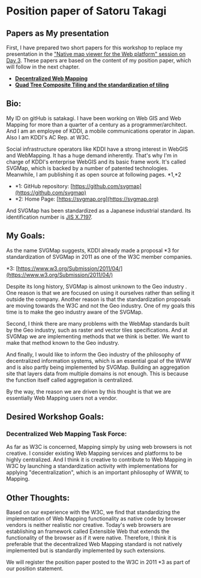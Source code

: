 # Position paper of Satoru Takagi

## Papers as My presentation
First, I have prepared two short papers for this workshop to replace my presentation in the ["Native map viewer for the Web platform" session on Day 3](https://www.w3.org/2020/maps/agenda#day-3). These papers are based on the content of my position paper, which will follow in the next chapter.


* **[Decentralized Web Mapping](https://satakagi.github.io/mapsForWebWS2020-docs/De-centralizedWebMapping.html)**
* **[Quad Tree Composite Tiling and the standardization of tiling](https://satakagi.github.io/mapsForWebWS2020-docs/QuadTreeCompositeTilingAndVectorTileStandard.html)**

## Bio:

My ID on gitHub is satakagi.
I have been working on Web GIS and Web Mapping for more than a quarter of a century as a programmer/architect. And I am an employee of KDDI, a mobile communications operator in Japan. Also I am KDDI's AC Rep. at W3C.

Social infrastructure operators like KDDI have a strong interest in WebGIS and WebMapping. It has a huge demand inherently. That's why I'm in charge of KDDI's enterprise WebGIS and its basic frame work. It's called SVGMap, which is backed by a number of patented technologies. Meanwhile, I am publishing it as open source at following pages. *1,*2

* *1: GitHub repository: [https://github.com/svgmap](https://github.com/svgmap)
* *2: Home Page: [https://svgmap.org](https://svgmap.org)

And SVGMap has been standardized as a Japanese industrial standard. Its identification number is [JIS X.7197](https://webdesk.jsa.or.jp/books/W11M0090/index/?bunsyo_id=JIS+X+7197%3A2012).


## My Goals:

As the name SVGMap suggests, KDDI already made a proposal *3 for standardization of SVGMap in 2011 as one of the W3C member companies.

*3: [https://www.w3.org/Submission/2011/04/](https://www.w3.org/Submission/2011/04/)

Despite its long history, SVGMap is almost unknown to the Geo industry .
One reason is that we are focused on using it ourselves rather than selling it outside the company. Another reason is that the standardization proposals are moving towards the W3C and not the Geo industry. One of my goals this time is to make the geo industry aware of the SVGMap.

Second, I think there are many problems with the WebMap standards built by the Geo industry, such as raster and vector tiles specifications. And at SVGMap we are implementing methods that we think is better. We want to make that method known to the Geo industry.

And finally, I would like to inform the Geo industry of the philosophy of decentralized information systems, which is an essential goal of the WWW and is also partly being implemented by SVGMap. Building an aggregation site that layers data from multiple domains is not enough. This is because the function itself called aggregation is centralized.

By the way, the reason we are driven by this thought is that we are essentially Web Mapping users not a vendor.

## Desired Workshop Goals:

### Decentralized Web Mapping Task Force:

As far as W3C is concerned, Mapping simply by using web browsers is not creative. I consider existing Web Mapping services and platforms to be highly centralized. And I think it is creative to contribute to Web Mapping in W3C by launching a standardization activity with implementations for applying "decentralization", which is an important philosophy of WWW, to Mapping.

## Other Thoughts:

Based on our experience with the W3C, we find that standardizing the implementation of Web Mapping functionality as native code by browser vendors is neither realistic nor creative. Today's web browsers are establishing an framework called Extensible Web that extends the functionality of the browser as if it were native. Therefore, I think it is preferable that the decentralized Web Mapping standard is not natively implemented but is standardly implemented by such extensions.

We will register the position paper posted to the W3C in 2011 *3 as part of our position statement.